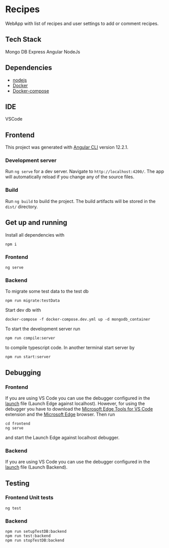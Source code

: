 # Recipes

WebApp with list of recipes and user settings to add or comment recipes.


## Tech Stack
Mongo DB
Express
Angular
NodeJs

## Dependencies
- [nodejs](https://nodejs.org/en/)
- [Docker](https://www.docker.com/)
- [Docker-compose](https://docs.docker.com/compose/)

## IDE
VSCode

## Frontend 

This project was generated with [Angular CLI](https://github.com/angular/angular-cli) version 12.2.1.

### Development server

Run `ng serve` for a dev server. Navigate to `http://localhost:4200/`. The app will automatically reload if you change any of the source files.

### Build

Run `ng build` to build the project. The build artifacts will be stored in the `dist/` directory.
## Get up and running
Install all dependencies with 
```
npm i
```
### Frontend
```
ng serve
```

### Backend
To migrate some test data to the test db
```
npm run migrate:testData
```
Start dev db with
```
docker-compose -f docker-compose.dev.yml up -d mongodb_container
```

To start the development server run
```
npm run compile:server
```
to compile typescript code. In another terminal start server by 
```
npm run start:server
```


## Debugging
### Frontend 
If you are using VS Code you can use the debugger configured in the [launch](.vscode/launch.json) file (Launch Edge against localhost). However, for using the debugger you have to download the [Microsoft Edge Tools for VS Code](https://marketplace.visualstudio.com/items?itemName=ms-edgedevtools.vscode-edge-devtools) extension and the [Microsoft Edge](https://www.microsoft.com/en-us/edge) browser. Then run
```
cd frontend
ng serve
```
and start the Launch Edge against localhost debugger. 

### Backend
If you are using VS Code you can use the debugger configured in the [launch](.vscode/launch.json) file (Launch Backend).
## Testing

### Frontend Unit tests
```
ng test
```
### Backend
```
npm run setupTestDB:backend
npm run test:backend
npm run stopTestDB:backend
```